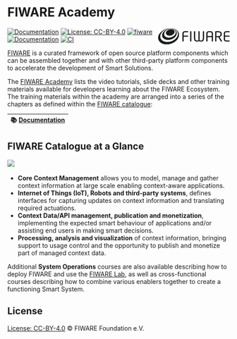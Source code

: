 # FIWARE Academy

[![Documentation](https://nexus.lab.fiware.org/repository/raw/public/badges/chapters/documentation.svg)](https://fiware-academy.rtfd.io)
[![License: CC-BY-4.0](https://img.shields.io/github/license/fiware/academy.svg)](https://creativecommons.org/licenses/by/4.0/)
[![fiware](https://nexus.lab.fiware.org/repository/raw/public/badges/stackoverflow/fiware.svg)](https://stackoverflow.com/questions/tagged/fiware)
[<img src="img/logo.png" align="right" width="162">](https://www.fiware.org/)<br/>
[![Documentation](https://img.shields.io/readthedocs/fiware-academy.svg)](https://fiware-academy.rtfd.io)
[![CI](https://github.com/FIWARE/academy/workflows/CI/badge.svg)](https://github.com/FIWARE/academy/actions?query=workflow%3ACI)

[FIWARE](https://www.fiware.org) is a curated framework of open source platform components which can be assembled
together and with other third-party platform components to accelerate the development of Smart Solutions.

The [FIWARE Academy](https://fiware-academy.rtfd.io) lists the video tutorials, slide decks and other training materials
available for developers learning about the FIWARE Ecosystem. The training materials within the academy are arranged
into a series of the chapters as defined within the [FIWARE catalogue](https://www.fiware.org/developers/catalogue/):

| :books: [Documentation](https://fiware-academy.rtfd.io) |
| ------------------------------------------------------- |


## FIWARE Catalogue at a Glance

![](https://fiware.github.io/catalogue/img/catalogue.png)

-   **Core Context Management** allows you to model, manage and gather context information at large scale enabling
    context-aware applications.
-   **Internet of Things (IoT), Robots and third-party systems**, defines interfaces for capturing updates on context
    information and translating required actuations.
-   **Context Data/API management, publication and monetization**, implementing the expected smart behaviour of
    applications and/or assisting end users in making smart decisions.
-   **Processing, analysis and visualization** of context information, bringing support to usage control and the
    opportunity to publish and monetize part of managed context data.

Additional **System Operations** courses are also available describing how to deploy FIWARE and use the
[FIWARE Lab](https://account.lab.fiware.org/), as well as cross-functional courses describing how to combine various
enablers together to create a functioning Smart System.

## License

[License: CC-BY-4.0](LICENSE) © FIWARE Foundation e.V.
